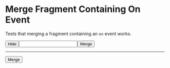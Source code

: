 # Merge Fragment Containing On Event

Tests that merging a fragment containing an `on` event works.

<div>
  <div id="content" data-signals-hidden="false" data-show="!$hidden"><button data-on-click="$hidden = true" data-show="!$hidden" class="btn">Hide</button><input data-bind-name class="input input-bordered" /><button data-on-click="@get('/tests/merge_fragment_containing_on_event/data')" class="btn">Merge</button></div>
  <hr />
  <button id="clickable" data-on-click="@get('/tests/merge_fragment_containing_on_event/data')" class="btn">Merge</button>
  <pre data-text="ctx.signals.JSON()"></pre>
</div>
